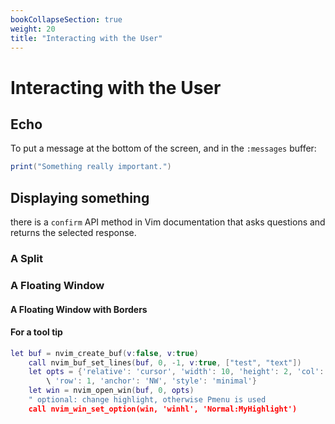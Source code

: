 ```yaml
---
bookCollapseSection: true
weight: 20
title: "Interacting with the User"
---
```


# Interacting with the User

## Echo

To put a message at the bottom of the screen, and in the `:messages` buffer:

```lua
print("Something really important.")
```

## Displaying something

there is a `confirm` API method in Vim documentation that asks questions and returns the selected response.

### A Split

### A Floating Window

#### A Floating Window with Borders

#### For a tool tip

```lua
let buf = nvim_create_buf(v:false, v:true)
    call nvim_buf_set_lines(buf, 0, -1, v:true, ["test", "text"])
    let opts = {'relative': 'cursor', 'width': 10, 'height': 2, 'col': 0,
        \ 'row': 1, 'anchor': 'NW', 'style': 'minimal'}
    let win = nvim_open_win(buf, 0, opts)
    " optional: change highlight, otherwise Pmenu is used
    call nvim_win_set_option(win, 'winhl', 'Normal:MyHighlight')
```


